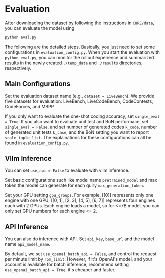 # Evaluation

After downloading the dataset by following the instructions in `CURE/data`, you can evaluate the model using 
```bash
python eval.py
```
The following are the detailed steps. Basically, you just need to set some configurations in `evaluation_config.py`. When you start the evaluation with `python eval.py`, you can monitor the rollout experience and summarized results in the newly created `./temp_data` and  `./results` directories, respectively.

## Main Configurations

Set the evaluation dataset name (e.g., `dataset = LiveBench`). We provide five datasets for evaluation: LiveBench, LiveCodeBench, CodeContests, CodeForces, and MBPP

If you only want to evaluate the one-shot coding accuracy, set `single_eval = True`. If you also want to evaluate unit test and BoN performace, set `single_eval = False`, and set number of generated codes `k_code`, number of generated unit tests `k_case`, and the BoN setting you want to report `scale_tuple_list`. The explainations for these configurations can all be found in `evaluation_config.py`.

## Vllm Inference

You can set `use_api = False` to evaluate with vllm inference. 

Set basic configurations such like model name `pretrained_model` and max token the model can generate for each quiry `max_generation_token`.

Set your GPU setting `gpu_groups`. For example, [[0]] represents only one engine with one GPU; [[0, 1], [2, 3], [4, 5], [6, 7]] represents four engines each with 2 GPUs. Each engine loads a model, so for <=7B model, you can only set GPU numbers for each engine <= 2.


## API Inference


You can also do inference with API. Set `api_key`, `base_url` and the model name `api_model_name`.

By default, we set `use_openai_batch_api = False`, and control the request per minute limit by `rpm_limit`. However, if it's OpenAI's model, and your account is available for batch inference, recommend setting `use_openai_batch_api = True`, it's cheaper and faster.


























